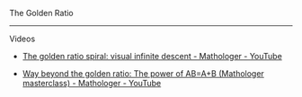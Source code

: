 The Golden Ratio
- - - -

Videos

* [The golden ratio spiral: visual infinite descent - Mathologer - YouTube](https://youtu.be/ubHVK71F01M?si=umPyonD2fJZ1LJUy)

* [Way beyond the golden ratio: The power of AB=A+B (Mathologer masterclass) - Mathologer  - YouTube](https://youtu.be/cCXRUHUgvLI?si=I0QxsCA2h8DggCD4)
